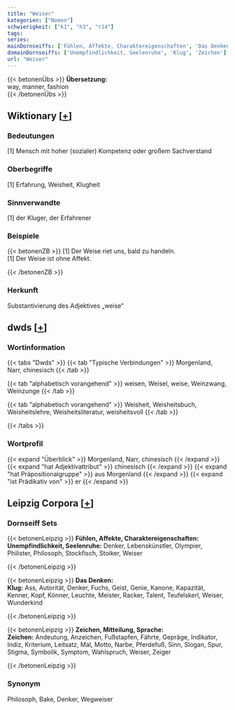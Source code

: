 ```yaml
---
title: "Weiser"
kategorien: ["Nomen"]
schwierigkeit: ["k1", "h3", "r14"]
tags:
series:
mainDornseiffs: ['Fühlen, Affekte, Charaktereigenschaften', 'Das Denken', 'Zeichen, Mitteilung, Sprache']
domainDornseiffs: ['Unempfindlichkeit, Seelenruhe', 'Klug', 'Zeichen']
url: "Weiser"
---
```


{{< betonenÜbs >}}
**Übersetzung:**  
way, manner, fashion  
{{< /betonenÜbs >}}

## Wiktionary [[+](https://de.wiktionary.org/wiki/Weiser)]

### Bedeutungen
[1] Mensch mit hoher (sozialer) Kompetenz oder großem Sachverstand  

### Oberbegriffe
[1] Erfahrung, Weisheit, Klugheit  

### Sinnverwandte
[1] der Kluger, der Erfahrener  

### Beispiele
{{< betonenZB >}}
[1] Der Weise riet uns, bald zu handeln.  
[1] Der Weise ist ohne Affekt.  

{{< /betonenZB >}}
### Herkunft
Substantivierung des Adjektives „weise“  



## dwds [[+](https://www.dwds.de/wb/Weiser)]

### Wortinformation
{{< tabs "Dwds" >}}
{{< tab "Typische Verbindungen" >}}
Morgenland, Narr, chinesisch
{{< /tab >}}

{{< tab "alphabetisch vorangehend" >}}
weisen, Weisel, weise, Weinzwang, Weinzunge
{{< /tab >}}

{{< tab "alphabetisch vorangehend" >}}
Weisheit, Weisheitsbuch, Weisheitslehre, Weisheitsliteratur, weisheitsvoll
{{< /tab >}}

{{< /tabs >}}

### Wortprofil
{{< expand "Überblick" >}} Morgenland, Narr, chinesisch {{< /expand >}}
{{< expand "hat Adjektivattribut" >}} chinesisch {{< /expand >}}
{{< expand "hat Präpositionalgruppe" >}} aus Morgenland {{< /expand >}}
{{< expand "ist Prädikativ von" >}} er {{< /expand >}}

## Leipzig Corpora [[+](https://corpora.uni-leipzig.de/en/res?word=Weiser&corpusId=deu_newscrawl-public_2018)]

### Dornseiff Sets
{{< betonenLeipzig >}}
**Fühlen, Affekte, Charaktereigenschaften:**  
**Unempfindlichkeit, Seelenruhe:** Denker, Lebenskünstler, Olympier, Philister, Philosoph, Stockfisch, Stoiker, Weiser  

{{< /betonenLeipzig >}}


{{< betonenLeipzig >}}
**Das Denken:**  
**Klug:** Ass, Autorität, Denker, Fuchs, Geist, Genie, Kanone, Kapazität, Kenner, Kopf, Könner, Leuchte, Meister, Racker, Talent, Teufelskerl, Weiser, Wunderkind  

{{< /betonenLeipzig >}}


{{< betonenLeipzig >}}
**Zeichen, Mitteilung, Sprache:**  
**Zeichen:** Andeutung, Anzeichen, Fußstapfen, Fährte, Gepräge, Indikator, Indiz, Kriterium, Leitsatz, Mal, Motto, Narbe, Pferdefuß, Sinn, Slogan, Spur, Stigma, Symbolik, Symptom, Wahlspruch, Weiser, Zeiger  

{{< /betonenLeipzig >}}

### Synonym
Philosoph, Bake, Denker, Wegweiser

